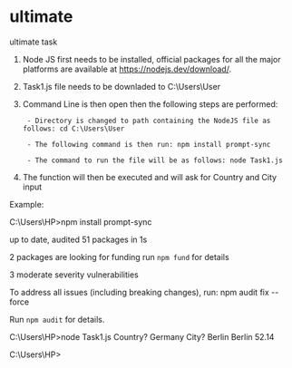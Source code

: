 # ultimate
ultimate task

1) Node JS first needs to be installed, official packages for all the major platforms are available at https://nodejs.dev/download/.

2) Task1.js file needs to be downladed to C:\Users\User

3) Command Line is then open then the following steps are performed:
		
		- Directory is changed to path containing the NodeJS file as follows: cd C:\Users\User

		- The following command is then run: npm install prompt-sync
		
		- The command to run the file will be as follows: node Task1.js

4) The function will then be executed and will ask for Country and City input

Example:


C:\Users\HP>npm install prompt-sync

up to date, audited 51 packages in 1s

2 packages are looking for funding
  run `npm fund` for details

3 moderate severity vulnerabilities

To address all issues (including breaking changes), run:
  npm audit fix --force

Run `npm audit` for details.

C:\Users\HP>node Task1.js
Country? Germany
City? Berlin
Berlin
52.14

C:\Users\HP>
